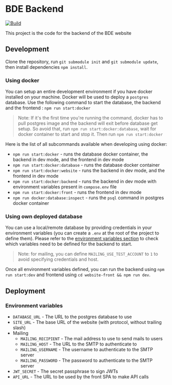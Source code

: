 # BDE Backend

[![Build](https://github.com/BDE-Polytech-MTP/website/actions/workflows/build.yml/badge.svg)](https://github.com/BDE-Polytech-MTP/website/actions/workflows/build.yml)

This project is the code for the backend of the BDE website

## Development

Clone the repository, run `git submodule init` and `git submodule update`, then install dependencies `npm install`.

### Using docker

You can setup an entire development environment if you have docker installed on your machine. Docker will be used to deploy a `postgres` database.
Use the following command to start the database, the backend and the frontend : `npm run start:docker`

> Note: If it's the first time you're running the command, docker has to pull postgres image and the backend will exit before database get setup.
> So avoid that, run `npm run start:docker:database`, wait for docker container to start and stop it. Then run `npm run start:docker`

Here is the list of all subcommands available when developing using docker:

* `npm run start:docker` - runs the database docker container, the backend in dev mode, and the frontend in dev mode
* `npm run start:docker:database` - runs the database docker container
* `npm run start:docker:website` - runs the backend in dev mode, and the frontend in dev mode
* `npm run start:docker:backend` - runs the backend in dev mode with environment variables present in `compose.env` file
* `npm run start:docker:front` - runs the frontend in dev mode
* `npm run docker:database:inspect` - runs the `psql` command in postgres docker container

### Using own deployed database

You can use a local/remote database by providing credentials in your environment variables (you can create a `.env` at the root of the project to define them). Please refer
to the [environment variables section](#environment-variables) to check which variables need to be defined for the backend to start.

> Note: for mailing, you can define `MAILING_USE_TEST_ACCOUNT` to `1` to avoid specifying credentials and host.

Once all environment variables defined, you can run the backend using `npm run start:dev` and frontend using `cd website-front && npm run dev`.

## Deployment

### Environment variables

* `DATABASE_URL` - The URL to the postgres database to use
* `SITE_URL` - The base URL of the website (with protocol, without trailing slash)
* Mailing
    * `MAILING_RECIPIENT` - The mail address to use to send mails to users
    * `MAILING_HOST` - The URL to the SMTP to authenticate to
    * `MAILING_USERNAME` - The username to authenticate to the SMTP server
    * `MAILING_PASSWORD` - The password to authenticate to the SMTP server
* `JWT_SECRET` - The secret passphrase to sign JWTs
* `API_URL` - The URL to be used by the front SPA to make API calls
